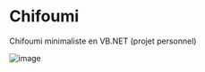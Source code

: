 # Chifoumi
Chifoumi minimaliste en VB.NET (projet personnel)


![image](https://user-images.githubusercontent.com/30906528/179939935-80a0a68c-181c-4da5-8e6f-58840634b151.png)
